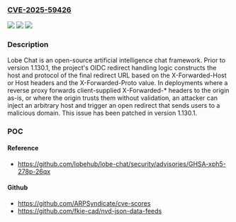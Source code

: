 ### [CVE-2025-59426](https://cve.mitre.org/cgi-bin/cvename.cgi?name=CVE-2025-59426)
![](https://img.shields.io/static/v1?label=Product&message=lobe-chat&color=blue)
![](https://img.shields.io/static/v1?label=Version&message=%3C%201.130.1%20&color=brightgreen)
![](https://img.shields.io/static/v1?label=Vulnerability&message=CWE-601%3A%20URL%20Redirection%20to%20Untrusted%20Site%20('Open%20Redirect')&color=brightgreen)

### Description

Lobe Chat is an open-source artificial intelligence chat framework. Prior to version 1.130.1, the project's OIDC redirect handling logic constructs the host and protocol of the final redirect URL based on the X-Forwarded-Host or Host headers and the X-Forwarded-Proto value. In deployments where a reverse proxy forwards client-supplied X-Forwarded-* headers to the origin as-is, or where the origin trusts them without validation, an attacker can inject an arbitrary host and trigger an open redirect that sends users to a malicious domain. This issue has been patched in version 1.130.1.

### POC

#### Reference
- https://github.com/lobehub/lobe-chat/security/advisories/GHSA-xph5-278p-26qx

#### Github
- https://github.com/ARPSyndicate/cve-scores
- https://github.com/fkie-cad/nvd-json-data-feeds

